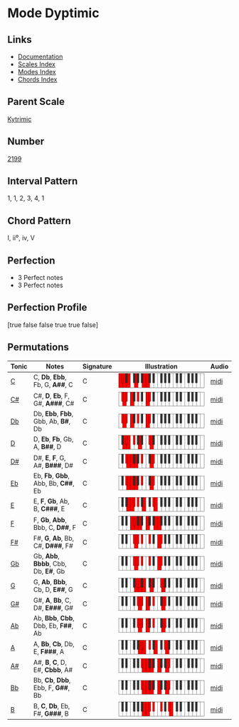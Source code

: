 # Mode Dyptimic

## Links

- [Documentation](index.md)
- [Scales Index](Scales.md)
- [Modes Index](Modes.md)
- [Chords Index](Chords.md)

## Parent Scale

[Kytrimic](ScaleKytrimic.md)

## Number

[2199](https://ianring.com/musictheory/scales/2199)

## Interval Pattern

1, 1, 2, 3, 4, 1

## Chord Pattern

I, ii⁰, iv, V

## Perfection

- 3 Perfect notes
- 3 Perfect notes

## Perfection Profile

[true false false true true false]

## Permutations

| Tonic | Notes | Signature | Illustration | Audio |
|-------|-------|-----------|--------------|-------|
| [C](ModeCNaturalDyptimic.md) | C, **Db**, **Ebb**, Fb, G, **A##**, C | C | ![CNaturalDyptimic](ModeCNaturalDyptimic.png) | [midi](https://github.com/edipermadi/music/blob/main/docs/ModeCNaturalDyptimic.mid?raw=true) |
| [C#](ModeCSharpDyptimic.md) | C#, **D**, **Eb**, F, G#, **A###**, C# | C | ![CSharpDyptimic](ModeCSharpDyptimic.png) | [midi](https://github.com/edipermadi/music/blob/main/docs/ModeCSharpDyptimic.mid?raw=true) |
| [Db](ModeDFlatDyptimic.md) | Db, **Ebb**, **Fbb**, Gbb, Ab, **B#**, Db | C | ![DFlatDyptimic](ModeDFlatDyptimic.png) | [midi](https://github.com/edipermadi/music/blob/main/docs/ModeDFlatDyptimic.mid?raw=true) |
| [D](ModeDNaturalDyptimic.md) | D, **Eb**, **Fb**, Gb, A, **B##**, D | C | ![DNaturalDyptimic](ModeDNaturalDyptimic.png) | [midi](https://github.com/edipermadi/music/blob/main/docs/ModeDNaturalDyptimic.mid?raw=true) |
| [D#](ModeDSharpDyptimic.md) | D#, **E**, **F**, G, A#, **B###**, D# | C | ![DSharpDyptimic](ModeDSharpDyptimic.png) | [midi](https://github.com/edipermadi/music/blob/main/docs/ModeDSharpDyptimic.mid?raw=true) |
| [Eb](ModeEFlatDyptimic.md) | Eb, **Fb**, **Gbb**, Abb, Bb, **C##**, Eb | C | ![EFlatDyptimic](ModeEFlatDyptimic.png) | [midi](https://github.com/edipermadi/music/blob/main/docs/ModeEFlatDyptimic.mid?raw=true) |
| [E](ModeENaturalDyptimic.md) | E, **F**, **Gb**, Ab, B, **C###**, E | C | ![ENaturalDyptimic](ModeENaturalDyptimic.png) | [midi](https://github.com/edipermadi/music/blob/main/docs/ModeENaturalDyptimic.mid?raw=true) |
| [F](ModeFNaturalDyptimic.md) | F, **Gb**, **Abb**, Bbb, C, **D##**, F | C | ![FNaturalDyptimic](ModeFNaturalDyptimic.png) | [midi](https://github.com/edipermadi/music/blob/main/docs/ModeFNaturalDyptimic.mid?raw=true) |
| [F#](ModeFSharpDyptimic.md) | F#, **G**, **Ab**, Bb, C#, **D###**, F# | C | ![FSharpDyptimic](ModeFSharpDyptimic.png) | [midi](https://github.com/edipermadi/music/blob/main/docs/ModeFSharpDyptimic.mid?raw=true) |
| [Gb](ModeGFlatDyptimic.md) | Gb, **Abb**, **Bbbb**, Cbb, Db, **E#**, Gb | C | ![GFlatDyptimic](ModeGFlatDyptimic.png) | [midi](https://github.com/edipermadi/music/blob/main/docs/ModeGFlatDyptimic.mid?raw=true) |
| [G](ModeGNaturalDyptimic.md) | G, **Ab**, **Bbb**, Cb, D, **E##**, G | C | ![GNaturalDyptimic](ModeGNaturalDyptimic.png) | [midi](https://github.com/edipermadi/music/blob/main/docs/ModeGNaturalDyptimic.mid?raw=true) |
| [G#](ModeGSharpDyptimic.md) | G#, **A**, **Bb**, C, D#, **E###**, G# | C | ![GSharpDyptimic](ModeGSharpDyptimic.png) | [midi](https://github.com/edipermadi/music/blob/main/docs/ModeGSharpDyptimic.mid?raw=true) |
| [Ab](ModeAFlatDyptimic.md) | Ab, **Bbb**, **Cbb**, Dbb, Eb, **F##**, Ab | C | ![AFlatDyptimic](ModeAFlatDyptimic.png) | [midi](https://github.com/edipermadi/music/blob/main/docs/ModeAFlatDyptimic.mid?raw=true) |
| [A](ModeANaturalDyptimic.md) | A, **Bb**, **Cb**, Db, E, **F###**, A | C | ![ANaturalDyptimic](ModeANaturalDyptimic.png) | [midi](https://github.com/edipermadi/music/blob/main/docs/ModeANaturalDyptimic.mid?raw=true) |
| [A#](ModeASharpDyptimic.md) | A#, **B**, **C**, D, E#, **Cbbb**, A# | C | ![ASharpDyptimic](ModeASharpDyptimic.png) | [midi](https://github.com/edipermadi/music/blob/main/docs/ModeASharpDyptimic.mid?raw=true) |
| [Bb](ModeBFlatDyptimic.md) | Bb, **Cb**, **Dbb**, Ebb, F, **G##**, Bb | C | ![BFlatDyptimic](ModeBFlatDyptimic.png) | [midi](https://github.com/edipermadi/music/blob/main/docs/ModeBFlatDyptimic.mid?raw=true) |
| [B](ModeBNaturalDyptimic.md) | B, **C**, **Db**, Eb, F#, **G###**, B | C | ![BNaturalDyptimic](ModeBNaturalDyptimic.png) | [midi](https://github.com/edipermadi/music/blob/main/docs/ModeBNaturalDyptimic.mid?raw=true) |
